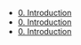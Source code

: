 - [0. Introduction](0-Introduction/)
- [0. Introduction](0-Introduction/)
- [0. Introduction](0-Introduction/)
